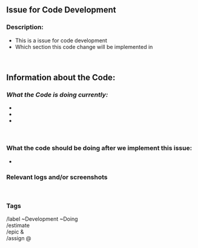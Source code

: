 ## __Issue for Code Development__
### Description: 
<!-- Please bullet point below what the bug involves -->
- This is a issue for code development
- Which section this code change will be implemented in 

<br>

## __Information about the Code:__
### _What the Code is doing currently:_  
-  
-  
-   
<br>

### __What the code should be doing after we implement this issue:__ 
<!-- The first line is an example of how this section should be filled in. Please remove the example  -->
- 



### Relevant logs and/or screenshots

<!--(Paste any relevant logs - please use code blocks ```` ``` ```` )-->
<br>

### __Tags__
<!-- Please fill in this section accordingly. Make sure that you copy and paste this section into the comments section below in the issue template -->

/label ~Development ~Doing <br>
/estimate <!--Put in the time --> <br>
/epic &<!--Put in epic here - this should autofill--><br>
/assign @<!--put author's tag here--> <br>

